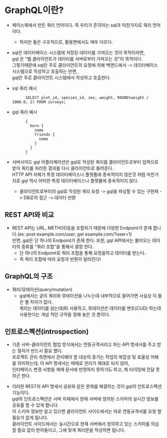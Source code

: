 # GraphQL이란?

- 페이스북에서 만든 쿼리 언어이다. 즉 우리가 흔히아는 sql과 마찬가지로 쿼리 언어이다.<br>
    - 하지만 둘은 구조적으로, 활용면에서도 매우 다르다.

- sql은 데이터베이스 시스템에 저장된 데이터를 가져오는 것이 목적이라면,<br>
gql 은 "웹 클라이언트가 데이터를 서버로부터 가져오는 것"이 목적이다.<br>
그렇기때문에 sql은 주로 클라이언트의 요청에 의해 백엔드에서 -> 데이터베이스 시스템으로 작성하고 호출하는 반면,<br>
gql은 주로 클라이언트 시스템에서 작성하고 호출한다.

- sql 쿼리 예시

            
            SELECT plot_id, species_id, sex, weight, ROUND(weight / 1000.0, 2) FROM surveys;
            
- gql 쿼리 예시

            {
              hero {
                name
                friends {
                  name
                }
              }
            }
            

- 서버사이드 gql 어플리케이션은 gql로 작성된 쿼리를 클라이언트로부터 입력으로 받아 쿼리를 처리한 결과를 다시 클라이언트로 돌려준다.<br>
HTTP API 자체가 특정 데이터베이스나 플렛폼에 종속적이지 않은것 처럼 마찬가지로 gql 역시 어떠한 특정 데이터베이스나 플렛폼에 종속적이지 않다.
    - 클라이언트로부터의 gql로 작성된 쿼리 요청 -> gql을 파싱할 수 있는 구현체 -> DB로의 접근 -> 데이터 반환
    
## REST API와 비교
- REST API는 URL, METHOD등을 조합하기 때문에 다양한 Endpoint가 존재 합니다.(ex: post example.com/user, get example.com/?user=1)<br>
반면, gql은 단 하나의 Endpoint가 존재 한다. 또한, gql API에서는 불러오는 데이터의 종류를 "쿼리 조합"을 통해서 결정 한다.
    - 단 하나의 Endpoint로 쿼리 조합을 통해 요청을하고 데이터를 받는다. 
    - 즉 쿼리 조합에 따라 요청과 반환이 달라진다!

  
## GraphQL의 구조
- 쿼리/뮤테이션(query/mutation)
    - gql에서는 굳이 쿼리와 뮤테이션을 나누는데 내부적으로 들어가면 사실상 이 둘은 별 차이가 없다.<br>
     쿼리는 데이터를 읽는데(R) 사용하고, 뮤테이션은 데이터를 변조(CUD) 하는데 사용한다는 개념 적인 규약을 정해 놓은 것 뿐이다.
     
## 인트로스펙션(introspection)
- 기존 서버-클라이언트 협업 방식에서는 연동규격서라고 하는 API 명세서를 주고 받는 절차가 반드시 필요 했다.<br>
 프로젝트 관리 측면에서 관리해야 할 대상의 증가는 작업의 복잡성 및 효율성 저해를 의미하는데, 이 API 명세서는 때때로 관리가 제대로 되지 않아,<br>
 인터페이스 변경 사항을 제때 문서에 반영하지 못하기도 하고, 제 타이밍에 전달 못하곤 한다.

- 이러한 REST의 API 명세서 공유와 같은 문제를 해결하는 것이 gql의 인트로스펙션 기능이다. <br>
gql의 인트로스펙션은 서버 자체에서 현재 서버에 정의된 스키마의 실시간 정보를 공유를 할 수 있게 합니다.<br> 
이 스키마 정보만 알고 있으면 클라이언트 사이드에서는 따로 연동규격서를 요청 할 필요가 없게 됩니다.<br>
 클라이언트 사이드에서는 실시간으로 현재 서버에서 정의하고 있는 스키마를 의심 할 필요 없이 받아들이고, 그에 맞게 쿼리문을 작성하면 됩니다.

